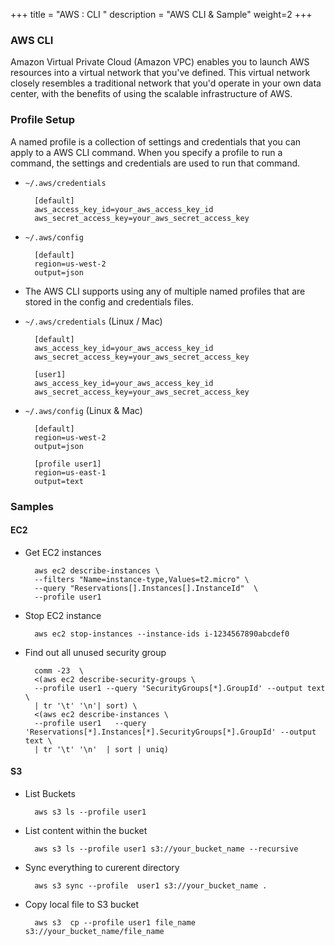 +++
title = "AWS : CLI "
description = "AWS CLI & Sample"
weight=2
+++


### AWS CLI

Amazon Virtual Private Cloud (Amazon VPC) enables you to launch AWS resources into a virtual network that you've defined. This virtual network closely resembles a traditional network that you'd operate in your own data center, with the benefits of using the scalable infrastructure of AWS.

### Profile Setup

A named profile is a collection of settings and credentials that you can apply to a AWS CLI command. When you specify a profile to run a command, the settings and credentials are used to run that command. 

* `~/.aws/credentials`

        [default]
        aws_access_key_id=your_aws_access_key_id
        aws_secret_access_key=your_aws_secret_access_key

* `~/.aws/config`

        [default]
        region=us-west-2
        output=json

* The AWS CLI supports using any of multiple named profiles that are stored in the config and credentials files. 

* `~/.aws/credentials` (Linux / Mac)

        [default]
        aws_access_key_id=your_aws_access_key_id
        aws_secret_access_key=your_aws_secret_access_key

        [user1]
        aws_access_key_id=your_aws_access_key_id
        aws_secret_access_key=your_aws_secret_access_key

* `~/.aws/config` (Linux & Mac)

        [default]
        region=us-west-2
        output=json

        [profile user1]
        region=us-east-1
        output=text


### Samples

#### EC2

* Get EC2 instances 

        aws ec2 describe-instances \
        --filters "Name=instance-type,Values=t2.micro" \
        --query "Reservations[].Instances[].InstanceId"  \
        --profile user1

* Stop EC2 instance

        aws ec2 stop-instances --instance-ids i-1234567890abcdef0

* Find out all unused security group


        comm -23  \
        <(aws ec2 describe-security-groups \
        --profile user1 --query 'SecurityGroups[*].GroupId' --output text \
        | tr '\t' '\n'| sort) \
        <(aws ec2 describe-instances \
        --profile user1   --query 'Reservations[*].Instances[*].SecurityGroups[*].GroupId' --output text \
        | tr '\t' '\n'  | sort | uniq)


#### S3


* List Buckets

        aws s3 ls --profile user1 

* List content within the bucket

        aws s3 ls --profile user1 s3://your_bucket_name --recursive

* Sync everything to curerent directory

        aws s3 sync --profile  user1 s3://your_bucket_name . 

* Copy local file to S3 bucket

        aws s3  cp --profile user1 file_name s3://your_bucket_name/file_name









